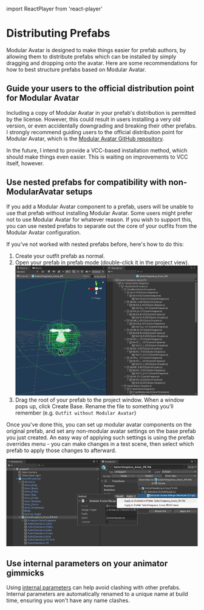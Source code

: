 ﻿---
sidebar_position: 5
sidebar_label: Distributing Prefabs
---
import ReactPlayer from 'react-player'

# Distributing Prefabs

Modular Avatar is designed to make things easier for prefab authors, by allowing them to distribute prefabs which can be installed by simply dragging and dropping onto the avatar.
Here are some recommendations for how to best structure prefabs based on Modular Avatar.

## Guide your users to the official distribution point for Modular Avatar

Including a copy of Modular Avatar in your prefab's distribution is permitted by the license. However, this could result in users installing a very old version, or even accidentally downgrading and breaking their other prefabs.
I strongly recommend guiding users to the official distribution point for Modular Avatar, which is the [Modular Avatar GitHub repository](https://github.com/bdunderscore/modular-avatar/releases).

In the future, I intend to provide a VCC-based installation method, which should make things even easier. This is waiting on improvements to VCC itself, however.

## Use nested prefabs for compatibility with non-ModularAvatar setups

If you add a Modular Avatar component to a prefab, users will be unable to use that prefab without installing Modular Avatar.
Some users might prefer not to use Modular Avatar for whatever reason. If you wish to support this, you can use nested prefabs to separate out the core of your outfits from the Modular Avatar configuration.

If you've not worked with nested prefabs before, here's how to do this:

1. Create your outfit prefab as normal.
2. Open your prefab in prefab mode (double-click it in the project view).
   ![Prefab mode](prefab-mode.png)
3. Drag the root of your prefab to the project window. When a window pops up, click Create Base. Rename the file to something you'll remember (e.g. `Outfit without Modular Avatar`)
   <ReactPlayer playing muted loop playsinline url='/img/creating-base.mp4' />

Once you've done this, you can set up modular avatar components on the original prefab, and set any non-modular avatar settings on the base prefab you just created.
An easy way of applying such settings is using the prefab overrides menu - you can make changes in a test scene, then select which prefab to apply those changes to afterward.

![Apply as override](apply-as-override.png)

## Use internal parameters on your animator gimmicks

Using [internal parameters](../reference/parameters.md) can help avoid clashing with other prefabs. Internal parameters are automatically renamed to a unique name at build time, ensuring you won't have any name clashes.
